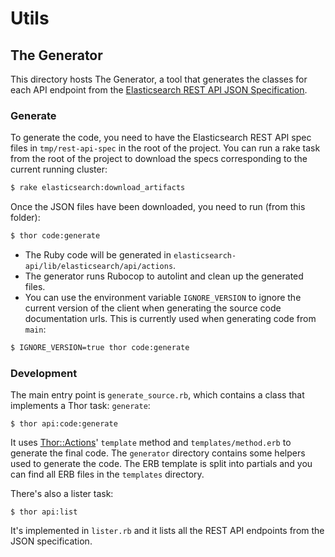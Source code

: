 # Utils

## The Generator

This directory hosts The Generator, a tool that generates the classes for each API endpoint from the [Elasticsearch REST API JSON Specification](https://github.com/elastic/elasticsearch/tree/master/rest-api-spec).

### Generate

To generate the code, you need to have the Elasticsearch REST API spec files in `tmp/rest-api-spec` in the root of the project. You can run a rake task from the root of the project to download the specs corresponding to the current running cluster:
```bash
$ rake elasticsearch:download_artifacts
```

Once the JSON files have been downloaded, you need to run (from this folder):
```bash
$ thor code:generate
```

- The Ruby code will be generated in `elasticsearch-api/lib/elasticsearch/api/actions`.
- The generator runs Rubocop to autolint and clean up the generated files.
- You can use the environment variable `IGNORE_VERSION` to ignore the current version of the client when generating the source code documentation urls. This is currently used when generating code from `main`:

```bash
$ IGNORE_VERSION=true thor code:generate
```

### Development

The main entry point is `generate_source.rb`, which contains a class that implements a Thor task: `generate`:

```
$ thor api:code:generate
```

It uses [Thor::Actions](https://github.com/erikhuda/thor/wiki/Actions)' `template` method and `templates/method.erb` to generate the final code. The `generator` directory contains some helpers used to generate the code. The ERB template is split into partials and you can find all ERB files in the `templates` directory.

There's also a lister task:

```
$ thor api:list
```

It's implemented in `lister.rb` and it lists all the REST API endpoints from the JSON specification.
